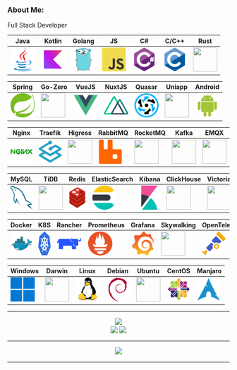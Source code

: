 
### About Me:    

Full Stack Developer

| Java | Kotlin | Golang | JS | C# | C/C++ | Rust |
|------|--------|--------|-------|----|----|------|
|  <img src="https://github.com/devicons/devicon/blob/master/icons/java/java-original.svg" width="55" height="55" /> | <img src="https://github.com/devicons/devicon/blob/master/icons/kotlin/kotlin-original.svg" width="55" height="55" /> | <img src="https://github.com/devicons/devicon/blob/master/icons/go/go-original.svg" width="55" height="55" /> | <img src="https://github.com/devicons/devicon/blob/master/icons/javascript/javascript-original.svg" width="55" height="55" /> | <img src="https://github.com/devicons/devicon/blob/master/icons/csharp/csharp-original.svg" width="55" height="55" /> |<img src="https://github.com/devicons/devicon/blob/master/icons/c/c-original.svg" width="55" height="55" /> |  <img src="https://static.javatpoint.com/tutorial/rust/images/rust-tutorial.jpg" width="55" height="55" /> |
  
| Spring | Go-Zero | VueJS | NuxtJS | Quasar | Uniapp | Android | 
|--------|---------|-------|--------|--------|--------|---------|
| <img src="https://github.com/devicons/devicon/blob/master/icons/spring/spring-original.svg" width="55" height="55"/> | <img src="https://go-zero.dev/logos/logo.svg" width="55" height="55"/> | <img src="https://github.com/devicons/devicon/blob/master/icons/vuejs/vuejs-original.svg" width="55" height="55"/> | <img src="https://github.com/devicons/devicon/blob/master/icons/nuxtjs/nuxtjs-original.svg" width="55" height="55"/> | <img src="https://github.com/devicons/devicon/blob/master/icons/quasar/quasar-original.svg" width="55" height="55"/> | <img src="https://qiniu-web-assets.dcloud.net.cn/unidoc/zh/uni.png" width="55" height="55"/> | <img src="https://github.com/devicons/devicon/blob/master/icons/android/android-original.svg" width="55" height="55"/> |

| Nginx  | Traefik | Higress | RabbitMQ | RocketMQ | Kafka  | EMQX  |
|--------|---------|---------|----------|----------|--------|-------|
| <img src="https://github.com/devicons/devicon/blob/master/icons/nginx/nginx-original.svg" width="55" height="55"/> | <img src="https://github.com/devicons/devicon/blob/master/icons/traefikproxy/traefikproxy-original.svg" width="55" height="55"/> | <img src="https://higress.io/zh-cn/img/higress_logo_small.png" width="55" height="55"/> | <img src="https://github.com/devicons/devicon/blob/master/icons/rabbitmq/rabbitmq-original.svg" width="55" height="55"/> | <img src="http://static.tianshouzhi.com/ueditor/upload/image/20191225/1577204231478068783.png" width="55" height="55"/> | <img src="https://cdn.confluent.io/wp-content/uploads/kafka-icon-blue.jpg" width="55" height="55"/> | <img src="https://pic4.zhimg.com/v2-2ceaa1c7d0316e9efa0f5b4d4144449f_ipico.jpg" width="55" height="55"/> |

| MySQL  | TiDB   | Redis  |  ElasticSearch | Kibana | ClickHouse | VictoriaMetrics |
|--------|--------|--------|---------------|--------|------------|-----------------|
| <img src="https://github.com/devicons/devicon/blob/master/icons/mysql/mysql-original.svg" width="55" height="55"/> | <img src="https://sslprod.oss-cn-shanghai.aliyuncs.com/stable/head_pic/head_3307-172561.png" width="55" height="55"/> | <img src="https://github.com/devicons/devicon/blob/master/icons/redis/redis-original.svg" width="55" height="55"/> | <img src="https://github.com/devicons/devicon/blob/master/icons/elasticsearch/elasticsearch-original.svg" width="55" height="55"/> | <img src="https://github.com/devicons/devicon/blob/master/icons/kibana/kibana-original.svg" width="55" height="55"/> | <img src="https://img.stackshare.io/service/5725/cloickhouse.png" width="55" height="55"/> | <img src="https://rtfm.co.ua/wp-content/uploads/2023/06/victoriametrics-logo.png" width="55" height="55"/> | 

| Docker | K8S | Rancher | Prometheus | Grafana | Skywalking | OpenTelemetry |
|--------|-----|---------|------------|---------|------------|---------------|
| <img src="https://github.com/devicons/devicon/blob/master/icons/docker/docker-original.svg" width="55" height="55"/> | <img src="https://github.com/devicons/devicon/blob/master/icons/kubernetes/kubernetes-original.svg" width="55" height="55"/> | <img src="https://github.com/devicons/devicon/blob/master/icons/rancher/rancher-original.svg" width="55" height="55"/> | <img src="https://github.com/devicons/devicon/blob/master/icons/prometheus/prometheus-original.svg" width="55" height="55"/> | <img src="https://github.com/devicons/devicon/blob/master/icons/grafana/grafana-original.svg" width="55" height="55"/> | <img src="https://skywalking.apache.org/images/project/skywalking.svg" width="55" height="55"/> | <img src="https://github.com/devicons/devicon/blob/master/icons/opentelemetry/opentelemetry-original.svg" width="55" height="55"/> | 

| Windows  | Darwin   | Linux    | Debian   | Ubuntu   | CentOS   | Manjaro |
|----------|----------|----------|----------|----------|----------|---------|
| <img src="https://github.com/devicons/devicon/blob/master/icons/windows11/windows11-original.svg" width="55" height="55"/> |<img src="https://www.freeiconspng.com/uploads/apple-icon-22.png" width="55" height="55"/> | <img src="https://github.com/devicons/devicon/blob/master/icons/linux/linux-original.svg" width="55" height="55"/> | <img src="https://github.com/devicons/devicon/blob/master/icons/debian/debian-original.svg" width="55" height="55"/> | <img src="https://cdn.freebiesupply.com/logos/large/2x/ubuntu-4-logo-png-transparent.png" width="55" height="55"/> |  <img src="https://github.com/devicons/devicon/blob/master/icons/centos/centos-original.svg" width="55" height="55"/> | <img src="https://github.com/devicons/devicon/blob/master/icons/archlinux/archlinux-original.svg" width="55" height="55"/> | 

---

<div align="center">
  <img src="https://streak-stats.demolab.com?user=robotism&theme=highcontrast&hide_border=true&border_radius=5&card_width=800">
</div>

<div align="center">
  <img height=180 src="https://github-readme-stats.vercel.app/api?username=robotism&show_icons=true&theme=vision-friendly-dark">
  <img height=180 src="https://github-readme-stats.vercel.app/api/top-langs/?username=robotism&size_weight=0.15&count_weight=0.5&layout=compact&theme=vision-friendly-dark">
</div>
 
---

<div align="center">
  <img src="https://github-profile-trophy.vercel.app/?username=robotism&theme=onedark">
</div>

---

